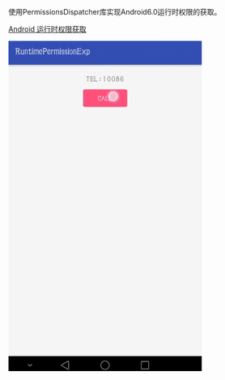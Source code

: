使用PermissionsDispatcher库实现Android6.0运行时权限的获取。   

[Android 运行时权限获取](http://blog.csdn.net/qq_15128547/article/details/71601688)    

![image](https://github.com/ionetwogo/RuntimePermission/blob/master/screenshots/RunTimePermission.gif)
